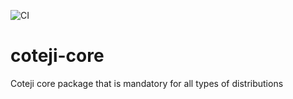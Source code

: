 ![CI](https://github.com/coteji/coteji-core/workflows/CI/badge.svg?branch=master)
# coteji-core
Coteji core package that is mandatory for all types of distributions
